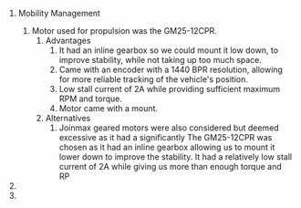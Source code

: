 1. Mobility Management
	1. Motor used for propulsion was the GM25-12CPR.
		1. Advantages
			1. It had an inline gearbox so we could mount it low down, to improve stability, while not taking up too much space.
			2. Came with an encoder with a 1440 BPR resolution, allowing for more reliable tracking of the vehicle's position.
			3. Low stall current of 2A while providing sufficient maximum RPM and torque.
			4. Motor came with a mount.
		2. Alternatives
			1. Joinmax geared motors were also considered but deemed excessive as it had a significantly 
The GM25-12CPR was chosen as it had an inline gearbox allowing us to mount it lower down to improve the stability. It had a relatively low stall current of 2A while giving us more than enough torque and RP

3. 
4. 
	